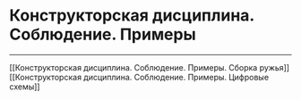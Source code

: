 # Конструкторская дисциплина. Соблюдение. Примеры

---

[[Конструкторская дисциплина. Соблюдение. Примеры. Сборка ружья]]
[[Конструкторская дисциплина. Соблюдение. Примеры. Цифровые схемы]]